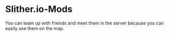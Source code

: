 # Slither.io-Mods
You can team up with friends and meet them in the server because you can easily see them on the map.
